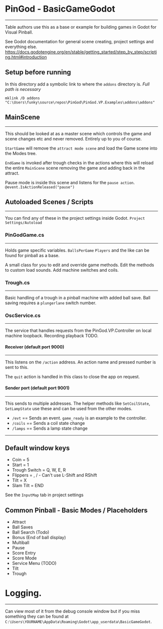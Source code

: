 # PinGod - BasicGameGodot
---

Table authors use this as a base or example for building games in Godot for Visual Pinball.

See Godot documentation for general scene creating, project settings and everything else. https://docs.godotengine.org/en/stable/getting_started/step_by_step/scripting.html#introduction

## Setup before running

In this directory add a symbolic link to where the `addons` directory is. *Full path is necessary*

```
mklink /D addons "C:\Users\funky\source\repos\PinGod\PinGod.VP.Examples\addons\addons"
```

## MainScene
---

This should be looked at as a master scene which controls the game and scene changes etc and never removed. Entirely up to you of course.

`StartGame` will remove the `attract mode scene` and load the Game scene into the Modes tree.

`EndGame` is invoked after trough checks in the actions where this will reload the entire `MainScene` scene removing the game and adding back in the attract.

Pause mode is inside this scene and listens for the `pause action`. `@event.IsActionReleased("pause")`

## Autoloaded Scenes / Scripts
---

You can find any of these in the project settings inside Godot. `Project Settings/Autoload`

### PinGodGame.cs
---

Holds game specific variables. `BallsPerGame` `Players` and the like can be found for pinball as a base.

A small class for you to edit and override game methods. Edit the methods to custom load sounds. Add machine switches and coils.

### Trough.cs
---

Basic handling of a trough in a pinball machine with added ball save. Ball saving requires a `plungerlane` switch number.


### OscService.cs
---

The service that handles requests from the PinGod.VP.Controller on local machine loopback. Recording playback TODO.

#### Receiver (default port 9000)
---

This listens on the `/action` address. An action name and pressed number is sent to this.

The `quit` action is handled in this class to close the app on request.

#### Sender port (default port 9001)
---

This sends to multiple addresses. The helper methods like `SetCoilState`, `SetLampState` use these and can be used from the other modes.

- `/evt`    == Sends an event. `game_ready` is an example to the controller.
- `/coils`  == Sends a coil state change
- `/lamps`  == Sends a lamp state change

---

## Default window keys

- Coin = 5
- Start = 1
- Trough Switch = Q, W, E, R
- Flippers = \, / - Can't use L-Shift and RShift
- Tilt = X
- Slam Tilt = END

See the `InputMap` tab in project settings

## Common Pinball - Basic Modes / Placeholders

- Attract
- Ball Saves
- Ball Search (Todo)
- Bonus (End of ball display)
- Multiball
- Pause
- Score Entry
- Score Mode
- Service Menu (TODO)
- Tilt
- Trough

# Logging.
---

Can view most of it from the debug console window but if you miss something they can be found at `C:\Users\YOURNAME\AppData\Roaming\Godot\app_userdata\BasicGameGodot`.
